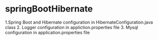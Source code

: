 # springBootHibernate
1.Spring Boot and Hibernate configuration in HibernateConfiguration.java class
2. Logger configuration in appliction.properties file
3. Mysql configuration in application.properties file
